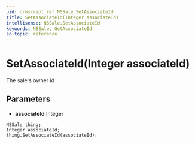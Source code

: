 ```yaml
---
uid: crmscript_ref_NSSale_SetAssociateId
title: SetAssociateId(Integer associateId)
intellisense: NSSale.SetAssociateId
keywords: NSSale, GetAssociateId
so.topic: reference
---
```


# SetAssociateId(Integer associateId)

The sale's owner id

## Parameters

* **associateId** Integer

```crmscript
NSSale thing;
Integer associateId;
thing.SetAssociateId(associateId);
```

